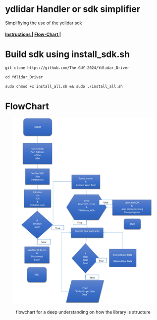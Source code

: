 # ydlidar Handler or sdk simplifier

Simplifiying the use of the ydlidar sdk
<p aling="center">
   <h4> <a href="https://github.com/The-GUY-2024/Ydlidar_Driver/blob/main/README.md#build-sdk-using-install_sdksh"> Instructions </a>|
        <a href="https://github.com/The-GUY-2024/Ydlidar_Driver/blob/main/README.md#flowchart"> Flow-Chart </a> |
  </h4>
</p>

# Build sdk using install_sdk.sh
 
```
git clone https://github.com/The-GUY-2024/Ydlidar_Driver
```

``` 
cd Ydlidar_Driver
```

```
sudo chmod +x install_all.sh && sudo ./install_all.sh
```



# FlowChart 
<p align="center">
  <img src="https://github.com/LFuture333/YDLidar_Handler/blob/main/img/Lidar_flowchart.PNG" width="450" />
</p>
<p align="center">
  flowchart for a deep understanding on how the library is structure
</p>
